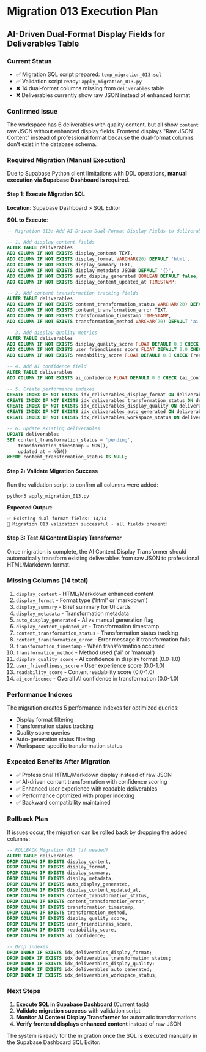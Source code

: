 # Migration 013 Execution Plan
## AI-Driven Dual-Format Display Fields for Deliverables Table

### Current Status
- ✅ Migration SQL script prepared: `temp_migration_013.sql`
- ✅ Validation script ready: `apply_migration_013.py`
- ❌ 14 dual-format columns missing from `deliverables` table
- ❌ Deliverables currently show raw JSON instead of enhanced format

### Confirmed Issue
The workspace has 6 deliverables with quality content, but all show `content` raw JSON without enhanced display fields. Frontend displays "Raw JSON Content" instead of professional format because the dual-format columns don't exist in the database schema.

### Required Migration (Manual Execution)

Due to Supabase Python client limitations with DDL operations, **manual execution via Supabase Dashboard is required**.

#### Step 1: Execute Migration SQL
**Location**: Supabase Dashboard > SQL Editor

**SQL to Execute**:
```sql
-- Migration 013: Add AI-Driven Dual-Format Display Fields to deliverables table

-- 1. Add display content fields
ALTER TABLE deliverables 
ADD COLUMN IF NOT EXISTS display_content TEXT,
ADD COLUMN IF NOT EXISTS display_format VARCHAR(20) DEFAULT 'html',
ADD COLUMN IF NOT EXISTS display_summary TEXT,
ADD COLUMN IF NOT EXISTS display_metadata JSONB DEFAULT '{}',
ADD COLUMN IF NOT EXISTS auto_display_generated BOOLEAN DEFAULT false,
ADD COLUMN IF NOT EXISTS display_content_updated_at TIMESTAMP;

-- 2. Add content transformation tracking fields  
ALTER TABLE deliverables
ADD COLUMN IF NOT EXISTS content_transformation_status VARCHAR(20) DEFAULT 'pending',
ADD COLUMN IF NOT EXISTS content_transformation_error TEXT,
ADD COLUMN IF NOT EXISTS transformation_timestamp TIMESTAMP,
ADD COLUMN IF NOT EXISTS transformation_method VARCHAR(20) DEFAULT 'ai';

-- 3. Add display quality metrics
ALTER TABLE deliverables
ADD COLUMN IF NOT EXISTS display_quality_score FLOAT DEFAULT 0.0 CHECK (display_quality_score >= 0.0 AND display_quality_score <= 1.0),
ADD COLUMN IF NOT EXISTS user_friendliness_score FLOAT DEFAULT 0.0 CHECK (user_friendliness_score >= 0.0 AND user_friendliness_score <= 1.0),
ADD COLUMN IF NOT EXISTS readability_score FLOAT DEFAULT 0.0 CHECK (readability_score >= 0.0 AND readability_score <= 1.0);

-- 4. Add AI confidence field
ALTER TABLE deliverables
ADD COLUMN IF NOT EXISTS ai_confidence FLOAT DEFAULT 0.0 CHECK (ai_confidence >= 0.0 AND ai_confidence <= 1.0);

-- 5. Create performance indexes
CREATE INDEX IF NOT EXISTS idx_deliverables_display_format ON deliverables(display_format);
CREATE INDEX IF NOT EXISTS idx_deliverables_transformation_status ON deliverables(content_transformation_status);
CREATE INDEX IF NOT EXISTS idx_deliverables_display_quality ON deliverables(display_quality_score);
CREATE INDEX IF NOT EXISTS idx_deliverables_auto_generated ON deliverables(auto_display_generated);
CREATE INDEX IF NOT EXISTS idx_deliverables_workspace_status ON deliverables(workspace_id, content_transformation_status);

-- 6. Update existing deliverables
UPDATE deliverables 
SET content_transformation_status = 'pending',
    transformation_timestamp = NOW(),
    updated_at = NOW()
WHERE content_transformation_status IS NULL;
```

#### Step 2: Validate Migration Success
Run the validation script to confirm all columns were added:

```bash
python3 apply_migration_013.py
```

**Expected Output**:
```
✅ Existing dual-format fields: 14/14
🎉 Migration 013 validation successful - all fields present!
```

#### Step 3: Test AI Content Display Transformer
Once migration is complete, the AI Content Display Transformer should automatically transform existing deliverables from raw JSON to professional HTML/Markdown format.

### Missing Columns (14 total)
1. `display_content` - HTML/Markdown enhanced content
2. `display_format` - Format type ('html' or 'markdown')
3. `display_summary` - Brief summary for UI cards
4. `display_metadata` - Transformation metadata
5. `auto_display_generated` - AI vs manual generation flag
6. `display_content_updated_at` - Transformation timestamp
7. `content_transformation_status` - Transformation status tracking
8. `content_transformation_error` - Error message if transformation fails
9. `transformation_timestamp` - When transformation occurred
10. `transformation_method` - Method used ('ai' or 'manual')
11. `display_quality_score` - AI confidence in display format (0.0-1.0)
12. `user_friendliness_score` - User experience score (0.0-1.0)
13. `readability_score` - Content readability score (0.0-1.0)
14. `ai_confidence` - Overall AI confidence in transformation (0.0-1.0)

### Performance Indexes
The migration creates 5 performance indexes for optimized queries:
- Display format filtering
- Transformation status tracking
- Quality score queries
- Auto-generation status filtering
- Workspace-specific transformation status

### Expected Benefits After Migration
- ✅ Professional HTML/Markdown display instead of raw JSON
- ✅ AI-driven content transformation with confidence scoring
- ✅ Enhanced user experience with readable deliverables
- ✅ Performance optimized with proper indexing
- ✅ Backward compatibility maintained

### Rollback Plan
If issues occur, the migration can be rolled back by dropping the added columns:

```sql
-- ROLLBACK Migration 013 (if needed)
ALTER TABLE deliverables 
DROP COLUMN IF EXISTS display_content,
DROP COLUMN IF EXISTS display_format,
DROP COLUMN IF EXISTS display_summary,
DROP COLUMN IF EXISTS display_metadata,
DROP COLUMN IF EXISTS auto_display_generated,
DROP COLUMN IF EXISTS display_content_updated_at,
DROP COLUMN IF EXISTS content_transformation_status,
DROP COLUMN IF EXISTS content_transformation_error,
DROP COLUMN IF EXISTS transformation_timestamp,
DROP COLUMN IF EXISTS transformation_method,
DROP COLUMN IF EXISTS display_quality_score,
DROP COLUMN IF EXISTS user_friendliness_score,
DROP COLUMN IF EXISTS readability_score,
DROP COLUMN IF EXISTS ai_confidence;

-- Drop indexes
DROP INDEX IF EXISTS idx_deliverables_display_format;
DROP INDEX IF EXISTS idx_deliverables_transformation_status;
DROP INDEX IF EXISTS idx_deliverables_display_quality;
DROP INDEX IF EXISTS idx_deliverables_auto_generated;
DROP INDEX IF EXISTS idx_deliverables_workspace_status;
```

### Next Steps
1. **Execute SQL in Supabase Dashboard** (Current task)
2. **Validate migration success** with validation script
3. **Monitor AI Content Display Transformer** for automatic transformations
4. **Verify frontend displays enhanced content** instead of raw JSON

The system is ready for the migration once the SQL is executed manually in the Supabase Dashboard SQL Editor.
